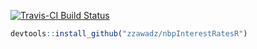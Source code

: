 

[![Travis-CI Build Status](https://travis-ci.org/zzawadz/nbpInterestRatesR.svg?branch=master)](https://travis-ci.org/zzawadz/nbpInterestRatesR)


```r
devtools::install_github("zzawadz/nbpInterestRatesR")
```
